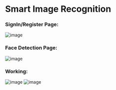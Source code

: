 # Smart Image Recognition
### SignIn/Register Page:
![image](https://user-images.githubusercontent.com/59411957/177482038-9817cec1-549d-4bf5-964b-1b58beaade1d.png)
### Face Detection Page:
![image](https://user-images.githubusercontent.com/59411957/177482495-77edd0be-cc5c-4389-97d0-bf49b4ad7075.png)
### Working:
![image](https://user-images.githubusercontent.com/59411957/177483579-19df9bd1-6d7b-49cf-a8ff-eae17a7c46f2.png)
![image](https://user-images.githubusercontent.com/59411957/177482319-542066f2-f73f-4849-a2f9-cc879133d9d2.png)

